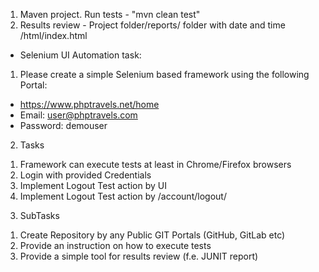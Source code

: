 1) Maven project. Run tests - "mvn clean test"
2) Results review - Project folder/reports/ folder with date and time /html/index.html

- Selenium UI Automation task:
1) Please create a simple Selenium based framework using the following Portal:
- https://www.phptravels.net/home
- Email:​ user@phptravels.com
- Password:​ demouser
  
2) Tasks
1. Framework can execute tests at least in Chrome/Firefox browsers
2. Login with provided Credentials
3. Implement Logout Test action by UI
4. Implement Logout Test action by /account/logout/
3) SubTasks
1. Create Repository by any Public GIT Portals (GitHub, GitLab etc)
2. Provide an instruction on how to execute tests
3. Provide a simple tool for results review (f.e. JUNIT report)
